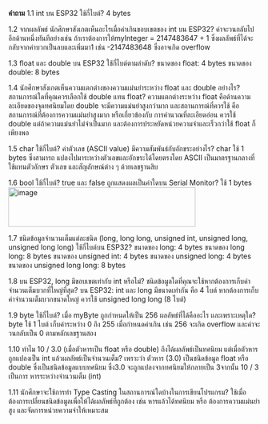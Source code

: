 __คำถาม__ 
1.1  int บน ESP32 ใช้กี่ไบต์?
4 bytes

1.2 จากผลลัพธ์ นักศึกษาสังเกตเห็นอะไรเมื่อค่าเกินขอบเขตของ int บน ESP32? 
ค่าจะวนกลับไปอีกด้านหนึ่งทันทีอย่างเช่น ถ้าเราต้องการให้myInteger = 2147483647 + 1 ซึ่งผลลัพธ์ที่ได้จะกลับจากค่าบวกเป็นลบและเพิ่มมา1 เช่น -2147483648 ซึ่งอาจเกิด overflow

1.3 float และ double บน ESP32 ใช้กี่ไบต์ตามลำดับ?
ขนาดของ float: 4 bytes
ขนาดของ double: 8 bytes

1.4 นักศึกษาสังเกตเห็นความแตกต่างของความแม่นยำระหว่าง float และ double อย่างไร? สถานการณ์ใดที่คุณควรเลือกใช้ double แทน float?
ความแตกต่างระหว่าง float คือด้านความละเอียดของจุดทศนิยมโดย double จะมีความแม่นยำสูงกว่ามาก
และสถานการณ์ที่ควรใช้ คือ สถานการณ์ที่ต้องการความแม่นยำสูงมาก หรือเกี่ยวข้องกับ การคำนวณที่ละเอียดอ่อน  ควรใช้ double
แต่ถ้าความแม่นยำไม่จำเป็นมาก และต้องการประหยัดหน่วยความจำและเร็วกว่าใช้ float ก็เพียงพอ 

1.5 char ใช้กี่ไบต์? ค่าตัวเลข (ASCII value) มีความสัมพันธ์กับอักขระอย่างไร?
char ใช้ 1 bytes ซึ่งสามารถ แปลงไปมาระหว่างตัวเลขและอักขระได้โดยตรงโดย ASCII เป็นมาตรฐานกลางที่ใช้แทนตัวอักษร ตัวเลข และสัญลักษณ์ต่าง ๆ ด้วยเลขฐานสิบ

1.6 bool ใช้กี่ไบต์? true และ false ถูกแสดงผลเป็นค่าใดบน Serial Monitor?
ใช้  1 bytes <img width="374" height="79" alt="image" src="https://github.com/user-attachments/assets/01f7147c-4efa-4384-94b4-4f650ebf92dc" />


1.7 ชนิดข้อมูลจำนวนเต็มแต่ละชนิด (long, long long, unsigned int, unsigned long, unsigned long long) ใช้กี่ไบต์บน ESP32?
ขนาดของ long: 4 bytes
ขนาดของ long long: 8 bytes
ขนาดของ unsigned int: 4 bytes
ขนาดของ unsigned long: 4 bytes
ขนาดของ unsigned long long: 8 bytes

1.8 บน ESP32, long มีขอบเขตเท่ากับ int หรือไม่? ชนิดข้อมูลใดที่คุณจะใช้หากต้องการเก็บค่าจำนวนเต็มบวกที่ใหญ่ที่สุด?
บน ESP32: int และ long มีขนาดเท่ากัน คือ 4 ไบต์ หากต้องการเก็บค่าจำนวนเต็มบวกขนาดใหญ่  ควรใช้ unsigned long long (8 ไบต์)

1.9 byte ใช้กี่ไบต์? เมื่อ myByte ถูกกำหนดให้เป็น 256 ผลลัพธ์ที่ได้คืออะไร และเพราะเหตุใด?
byte ใช้ 1 ไบต์ เก็บค่าระหว่าง 0 ถึง 255 เมื่อกำหนดค่าเกิน เช่น 256  จะเกิด overflow และค่าจะ วนกลับเป็น 0 ตามหลักเลขฐานสอง

1.10 ทำไม 10 / 3.0 (เมื่อตัวหารเป็น float หรือ double) ถึงได้ผลลัพธ์เป็นทศนิยม แต่เมื่อตัวหารถูกแปลงเป็น int แล้วผลลัพธ์เป็นจำนวนเต็ม?
เพราะว่า ตัวหาร (3.0) เป็นชนิดข้อมูล float หรือ double ซึ่งเป็นชนิดข้อมูลแบบทศนิยม ซึ่ง3.0 จะถูกแปลงจากทศนิยมให้กลายเป็น 3จากนั้น 10 / 3 เป็นการ หารระหว่างจำนวนเต็ม (int)

1.11 นักศึกษาจะใช้การทำ Type Casting ในสถานการณ์ใดบ้างในการเขียนโปรแกรม?
ใช้เมื่อต้องการเปลี่ยนชนิดข้อมูลเพื่อให้ได้ผลลัพธ์ที่ถูกต้อง เช่น หารแล้วได้ทศนิยม หรือ ต้องการความแม่นยำสูง และจัดการหน่วยความจำให้เหมาะสม

